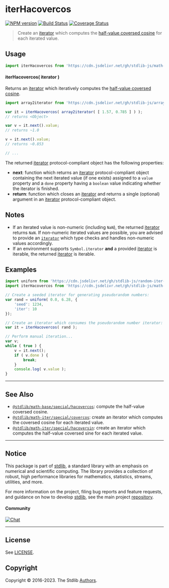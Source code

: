 <!--

@license Apache-2.0

Copyright (c) 2020 The Stdlib Authors.

Licensed under the Apache License, Version 2.0 (the "License");
you may not use this file except in compliance with the License.
You may obtain a copy of the License at

   http://www.apache.org/licenses/LICENSE-2.0

Unless required by applicable law or agreed to in writing, software
distributed under the License is distributed on an "AS IS" BASIS,
WITHOUT WARRANTIES OR CONDITIONS OF ANY KIND, either express or implied.
See the License for the specific language governing permissions and
limitations under the License.

-->

# iterHacovercos

[![NPM version][npm-image]][npm-url] [![Build Status][test-image]][test-url] [![Coverage Status][coverage-image]][coverage-url] <!-- [![dependencies][dependencies-image]][dependencies-url] -->

> Create an [iterator][mdn-iterator-protocol] which computes the [half-value coversed cosine][@stdlib/math/base/special/hacovercos] for each iterated value.

<!-- Section to include introductory text. Make sure to keep an empty line after the intro `section` element and another before the `/section` close. -->

<section class="intro">

</section>

<!-- /.intro -->

<!-- Package usage documentation. -->



<section class="usage">

## Usage

```javascript
import iterHacovercos from 'https://cdn.jsdelivr.net/gh/stdlib-js/math-iter-special-hacovercos@deno/mod.js';
```

#### iterHacovercos( iterator )

Returns an [iterator][mdn-iterator-protocol] which iteratively computes the [half-value coversed cosine][@stdlib/math/base/special/hacovercos].

```javascript
import array2iterator from 'https://cdn.jsdelivr.net/gh/stdlib-js/array-to-iterator@deno/mod.js';

var it = iterHacovercos( array2iterator( [ 1.57, 0.785 ] ) );
// returns <Object>

var v = it.next().value;
// returns ~1.0

v = it.next().value;
// returns ~0.853

// ...
```

The returned [iterator][mdn-iterator-protocol] protocol-compliant object has the following properties:

-   **next**: function which returns an [iterator][mdn-iterator-protocol] protocol-compliant object containing the next iterated value (if one exists) assigned to a `value` property and a `done` property having a `boolean` value indicating whether the iterator is finished.
-   **return**: function which closes an [iterator][mdn-iterator-protocol] and returns a single (optional) argument in an [iterator][mdn-iterator-protocol] protocol-compliant object.

</section>

<!-- /.usage -->

<!-- Package usage notes. Make sure to keep an empty line after the `section` element and another before the `/section` close. -->

<section class="notes">

## Notes

-   If an iterated value is non-numeric (including `NaN`), the returned [iterator][mdn-iterator-protocol] returns `NaN`. If non-numeric iterated values are possible, you are advised to provide an [`iterator`][mdn-iterator-protocol] which type checks and handles non-numeric values accordingly.
-   If an environment supports `Symbol.iterator` **and** a provided [iterator][mdn-iterator-protocol] is iterable, the returned [iterator][mdn-iterator-protocol] is iterable.

</section>

<!-- /.notes -->

<!-- Package usage examples. -->

<section class="examples">

## Examples

<!-- eslint no-undef: "error" -->

```javascript
import uniform from 'https://cdn.jsdelivr.net/gh/stdlib-js/random-iter-uniform@deno/mod.js';
import iterHacovercos from 'https://cdn.jsdelivr.net/gh/stdlib-js/math-iter-special-hacovercos@deno/mod.js';

// Create a seeded iterator for generating pseudorandom numbers:
var rand = uniform( 0.0, 6.28, {
    'seed': 1234,
    'iter': 10
});

// Create an iterator which consumes the pseudorandom number iterator:
var it = iterHacovercos( rand );

// Perform manual iteration...
var v;
while ( true ) {
    v = it.next();
    if ( v.done ) {
        break;
    }
    console.log( v.value );
}
```

</section>

<!-- /.examples -->

<!-- Section to include cited references. If references are included, add a horizontal rule *before* the section. Make sure to keep an empty line after the `section` element and another before the `/section` close. -->

<section class="references">

</section>

<!-- /.references -->

<!-- Section for related `stdlib` packages. Do not manually edit this section, as it is automatically populated. -->

<section class="related">

* * *

## See Also

-   <span class="package-name">[`@stdlib/math-base/special/hacovercos`][@stdlib/math/base/special/hacovercos]</span><span class="delimiter">: </span><span class="description">compute the half-value coversed cosine.</span>
-   <span class="package-name">[`@stdlib/math-iter/special/covercos`][@stdlib/math/iter/special/covercos]</span><span class="delimiter">: </span><span class="description">create an iterator which computes the coversed cosine for each iterated value.</span>
-   <span class="package-name">[`@stdlib/math-iter/special/hacoversin`][@stdlib/math/iter/special/hacoversin]</span><span class="delimiter">: </span><span class="description">create an iterator which computes the half-value coversed sine for each iterated value.</span>

</section>

<!-- /.related -->

<!-- Section for all links. Make sure to keep an empty line after the `section` element and another before the `/section` close. -->


<section class="main-repo" >

* * *

## Notice

This package is part of [stdlib][stdlib], a standard library with an emphasis on numerical and scientific computing. The library provides a collection of robust, high performance libraries for mathematics, statistics, streams, utilities, and more.

For more information on the project, filing bug reports and feature requests, and guidance on how to develop [stdlib][stdlib], see the main project [repository][stdlib].

#### Community

[![Chat][chat-image]][chat-url]

---

## License

See [LICENSE][stdlib-license].


## Copyright

Copyright &copy; 2016-2023. The Stdlib [Authors][stdlib-authors].

</section>

<!-- /.stdlib -->

<!-- Section for all links. Make sure to keep an empty line after the `section` element and another before the `/section` close. -->

<section class="links">

[npm-image]: http://img.shields.io/npm/v/@stdlib/math-iter-special-hacovercos.svg
[npm-url]: https://npmjs.org/package/@stdlib/math-iter-special-hacovercos

[test-image]: https://github.com/stdlib-js/math-iter-special-hacovercos/actions/workflows/test.yml/badge.svg?branch=main
[test-url]: https://github.com/stdlib-js/math-iter-special-hacovercos/actions/workflows/test.yml?query=branch:main

[coverage-image]: https://img.shields.io/codecov/c/github/stdlib-js/math-iter-special-hacovercos/main.svg
[coverage-url]: https://codecov.io/github/stdlib-js/math-iter-special-hacovercos?branch=main

<!--

[dependencies-image]: https://img.shields.io/david/stdlib-js/math-iter-special-hacovercos.svg
[dependencies-url]: https://david-dm.org/stdlib-js/math-iter-special-hacovercos/main

-->

[chat-image]: https://img.shields.io/gitter/room/stdlib-js/stdlib.svg
[chat-url]: https://app.gitter.im/#/room/#stdlib-js_stdlib:gitter.im

[stdlib]: https://github.com/stdlib-js/stdlib

[stdlib-authors]: https://github.com/stdlib-js/stdlib/graphs/contributors

[umd]: https://github.com/umdjs/umd
[es-module]: https://developer.mozilla.org/en-US/docs/Web/JavaScript/Guide/Modules

[deno-url]: https://github.com/stdlib-js/math-iter-special-hacovercos/tree/deno
[umd-url]: https://github.com/stdlib-js/math-iter-special-hacovercos/tree/umd
[esm-url]: https://github.com/stdlib-js/math-iter-special-hacovercos/tree/esm
[branches-url]: https://github.com/stdlib-js/math-iter-special-hacovercos/blob/main/branches.md

[stdlib-license]: https://raw.githubusercontent.com/stdlib-js/math-iter-special-hacovercos/main/LICENSE

[mdn-iterator-protocol]: https://developer.mozilla.org/en-US/docs/Web/JavaScript/Reference/Iteration_protocols#The_iterator_protocol

<!-- <related-links> -->

[@stdlib/math/base/special/hacovercos]: https://github.com/stdlib-js/math-base-special-hacovercos/tree/deno

[@stdlib/math/iter/special/covercos]: https://github.com/stdlib-js/math-iter-special-covercos/tree/deno

[@stdlib/math/iter/special/hacoversin]: https://github.com/stdlib-js/math-iter-special-hacoversin/tree/deno

<!-- </related-links> -->

</section>

<!-- /.links -->
